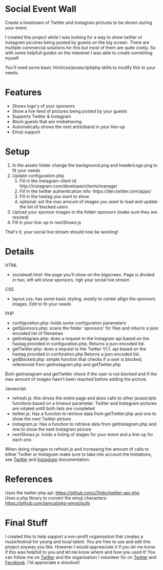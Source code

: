 Social Event Wall
==========

Create a livestream of Twitter and Instagram pictures to be shown during your event.

I created this project while I was looking for a way to show twitter or instagram picutres being posted by guests on the big screen. There are multiple commercial solutions for this but most of them are quite costly. So with some helpfull guides on the interenet I was able to create something myself.

You'll need some basic html/css/javascript/php skills to modify this to your needs.

Features
==========
<ul>
<li>Shows logo's of your sponsors</li>
<li>Show a live feed of pictures being posted by your guests</li>
<li>Supports Twitter & Instagram</li>
<li>Block guests that are misbehaving</li>
<li>Automatically shows the next artist/band in your line-up</li>
<li>Emoji support</li>
</ul>

Setup
==========
<ol>
<li>In the assets folder change the background.png and headerLogo.png to fit your needs</li>
<li> Update configuration.php
  <ol><li>Fill in the instagram client id: http://instagram.com/developer/clients/manage/</li>
  <li>Fill in the twitter authentication info: https://dev.twitter.com/apps/</li>
  <li>Fill in the hastag you want to show</li>
  <li>optional: set the max amount of images you want to load and update the list of blocked users</li></ol></li>
<li> Upload your sponsor images to the folder sponsors (make sure they are resized)</li>
<li> Fill in your line-up in nextShows.js</li>
</ol>

That's it, your social live stream should now be working!

Details
==========

HTML
<ul>
<li>socialwall.html: the page you'll show on the bigscreen. Page is divided in two, left will show sponsors, righ your social live stream</li>
</ul>

CSS
<ul>
<li>layout.css: has some basic styling, mostly to center allign the sponsors images. Edit to fit your needs</li>
</ul>

PHP
<ul>
<li>configuration.php: holds some configuration parameters</li>
<li>getSponsors.php: scans the folder 'sponsors' for files and returns a json encoded list of filenames</li>
<li>getInstagram.php: does a request to the Instagram api based on the hastag provided in configuration.php. Returns a json encoded list.</li>
<li>getTwitter.php: does a request to the Twitter V1.1. api based on the hastag provided in confuration.php Returns a json encoded list.</li>
<li>getBlocked.php: simple function that checks if a user is blocked, referenced from getInstagram.php and getTwitter.php</li>
</ul>
Both getInstagram and getTwitter check if the user is not blocked and if the max amount of images hasn't been reached before adding the picture. 

Javascript

<ul>
<li>refresh.js: this drives the entire page and does calls to other javascripts functions based on a timeout parameter. Twitter and Instagram pictures are rotated untill both lists are completed</li>
<li>twitter.js: Has a function to retrieve data from getTwitter.php and one to show the next Twitter picture</li>
<li>instagram.js: Has a function to retrieve data from getInstagram.php and one to show the next Instagram picture</li>
<li>nextShows.js: holds a listing of stages for your event and a line-up for each one.</li>
</ul>

When doing changes to refresh.js and increasing the amount of calls to either Twitter or Instagram make sure to take into account the limitations, see <a href="https://dev.twitter.com/rest/public/rate-limiting">Twitter</a> and <a href="http://instagram.com/developer/limits/">Instagram</a> documentation.

References
==========
Uses the twitter php api: https://github.com/J7mbo/twitter-api-php<br/>
Uses a php library to convert the emoji characters: https://github.com/iamcal/php-emoji/pulls

Final Stuff
==========
I created this to help support a non-profit organisation that creates a musicfestival for young and local talent. You are free to use and edit this project anyway you like. However I would appreaciate it if you let me know if this was helpfull to you and let me know where and how you used it!
You can follow me on <a href="http://twitter.com/jorisspruyt">Twitter</a> and the organisation I volunteer for on <a href="http://twitter.com/Slorarock">Twitter</a> and <a href="http://facebook.com/Slorarock">Facebook</a>. I'ld appreciate a shoutout!<br/>




